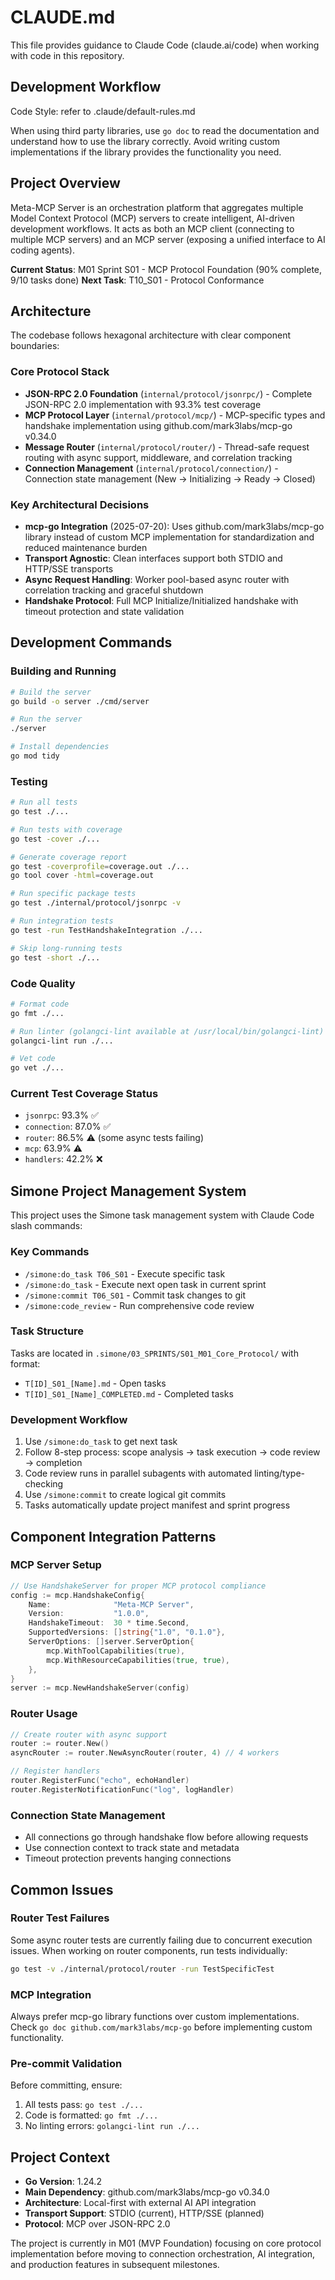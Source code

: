 # CLAUDE.md

This file provides guidance to Claude Code (claude.ai/code) when working with code in this repository.

## Development Workflow

Code Style: refer to .claude/default-rules.md

When using third party libraries, use `go doc` to read the documentation and understand how to use the library correctly.
Avoid writing custom implementations if the library provides the functionality you need.

## Project Overview

Meta-MCP Server is an orchestration platform that aggregates multiple Model Context Protocol (MCP) servers to create intelligent, AI-driven development workflows. It acts as both an MCP client (connecting to multiple MCP servers) and an MCP server (exposing a unified interface to AI coding agents).

**Current Status**: M01 Sprint S01 - MCP Protocol Foundation (90% complete, 9/10 tasks done)
**Next Task**: T10_S01 - Protocol Conformance

## Architecture

The codebase follows hexagonal architecture with clear component boundaries:

### Core Protocol Stack
- **JSON-RPC 2.0 Foundation** (`internal/protocol/jsonrpc/`) - Complete JSON-RPC 2.0 implementation with 93.3% test coverage
- **MCP Protocol Layer** (`internal/protocol/mcp/`) - MCP-specific types and handshake implementation using github.com/mark3labs/mcp-go v0.34.0
- **Message Router** (`internal/protocol/router/`) - Thread-safe request routing with async support, middleware, and correlation tracking
- **Connection Management** (`internal/protocol/connection/`) - Connection state management (New → Initializing → Ready → Closed)

### Key Architectural Decisions
- **mcp-go Integration** (2025-07-20): Uses github.com/mark3labs/mcp-go library instead of custom MCP implementation for standardization and reduced maintenance burden
- **Transport Agnostic**: Clean interfaces support both STDIO and HTTP/SSE transports
- **Async Request Handling**: Worker pool-based async router with correlation tracking and graceful shutdown
- **Handshake Protocol**: Full MCP Initialize/Initialized handshake with timeout protection and state validation

## Development Commands

### Building and Running
```bash
# Build the server
go build -o server ./cmd/server

# Run the server
./server

# Install dependencies
go mod tidy
```

### Testing
```bash
# Run all tests
go test ./...

# Run tests with coverage
go test -cover ./...

# Generate coverage report
go test -coverprofile=coverage.out ./...
go tool cover -html=coverage.out

# Run specific package tests
go test ./internal/protocol/jsonrpc -v

# Run integration tests
go test -run TestHandshakeIntegration ./...

# Skip long-running tests
go test -short ./...
```

### Code Quality
```bash
# Format code
go fmt ./...

# Run linter (golangci-lint available at /usr/local/bin/golangci-lint)
golangci-lint run ./...

# Vet code
go vet ./...
```

### Current Test Coverage Status
- `jsonrpc`: 93.3% ✅
- `connection`: 87.0% ✅  
- `router`: 86.5% ⚠️ (some async tests failing)
- `mcp`: 63.9% ⚠️
- `handlers`: 42.2% ❌

## Simone Project Management System

This project uses the Simone task management system with Claude Code slash commands:

### Key Commands
- `/simone:do_task T06_S01` - Execute specific task
- `/simone:do_task` - Execute next open task in current sprint
- `/simone:commit T06_S01` - Commit task changes to git
- `/simone:code_review` - Run comprehensive code review

### Task Structure
Tasks are located in `.simone/03_SPRINTS/S01_M01_Core_Protocol/` with format:
- `T[ID]_S01_[Name].md` - Open tasks
- `T[ID]_S01_[Name]_COMPLETED.md` - Completed tasks

### Development Workflow
1. Use `/simone:do_task` to get next task
2. Follow 8-step process: scope analysis → task execution → code review → completion
3. Code review runs in parallel subagents with automated linting/type-checking
4. Use `/simone:commit` to create logical git commits
5. Tasks automatically update project manifest and sprint progress

## Component Integration Patterns

### MCP Server Setup
```go
// Use HandshakeServer for proper MCP protocol compliance
config := mcp.HandshakeConfig{
    Name:              "Meta-MCP Server", 
    Version:           "1.0.0",
    HandshakeTimeout:  30 * time.Second,
    SupportedVersions: []string{"1.0", "0.1.0"},
    ServerOptions: []server.ServerOption{
        mcp.WithToolCapabilities(true),
        mcp.WithResourceCapabilities(true, true),
    },
}
server := mcp.NewHandshakeServer(config)
```

### Router Usage
```go
// Create router with async support
router := router.New()
asyncRouter := router.NewAsyncRouter(router, 4) // 4 workers

// Register handlers
router.RegisterFunc("echo", echoHandler)
router.RegisterNotificationFunc("log", logHandler)
```

### Connection State Management
- All connections go through handshake flow before allowing requests
- Use connection context to track state and metadata
- Timeout protection prevents hanging connections

## Common Issues

### Router Test Failures
Some async router tests are currently failing due to concurrent execution issues. When working on router components, run tests individually:
```bash
go test -v ./internal/protocol/router -run TestSpecificTest
```

### MCP Integration
Always prefer mcp-go library functions over custom implementations. Check `go doc github.com/mark3labs/mcp-go` before implementing custom functionality.

### Pre-commit Validation
Before committing, ensure:
1. All tests pass: `go test ./...`
2. Code is formatted: `go fmt ./...` 
3. No linting errors: `golangci-lint run ./...`

## Project Context

- **Go Version**: 1.24.2
- **Main Dependency**: github.com/mark3labs/mcp-go v0.34.0
- **Architecture**: Local-first with external AI API integration
- **Transport Support**: STDIO (current), HTTP/SSE (planned)
- **Protocol**: MCP over JSON-RPC 2.0

The project is currently in M01 (MVP Foundation) focusing on core protocol implementation before moving to connection orchestration, AI integration, and production features in subsequent milestones.